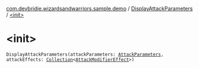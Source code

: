 [com.devbridie.wizardsandwarriors.sample.demo](../index.md) / [DisplayAttackParameters](index.md) / [&lt;init&gt;](.)

# &lt;init&gt;

`DisplayAttackParameters(attackParameters: `[`AttackParameters`](../../com.devbridie.wizardsandwarriors.sample.attack/-attack-parameters/index.md)`, attackEffects: `[`Collection`](https://kotlinlang.org/api/latest/jvm/stdlib/kotlin.collections/-collection/index.html)`<`[`AttackModifierEffect`](../../com.devbridie.wizardsandwarriors.sample.attack/-attack-modifier-effect.md)`>)`